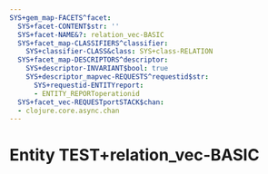 ```yaml
---
SYS+gem_map-FACETS^facet:
  SYS+facet-CONTENT$str: ''
  SYS+facet-NAME&?: relation_vec-BASIC
  SYS+facet_map-CLASSIFIERS^classifier:
    SYS+classifier-CLASS&class: SYS+class-RELATION
  SYS+facet_map-DESCRIPTORS^descriptor:
    SYS+descriptor-INVARIANT$bool: true
    SYS+descriptor_mapvec-REQUESTS^requestid$str:
      SYS+requestid-ENTITYreport:
      - ENTITY_REPORToperationid
  SYS+facet_vec-REQUESTportSTACK$chan:
  - clojure.core.async.chan
---
```

# Entity TEST+relation_vec-BASIC

